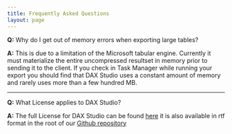 ```yaml
---
title: Frequently Asked Questions
layout: page
---
```


**Q:** Why do I get out of memory errors when exporting large tables?

**A:** This is due to a limitation of the Microsoft tabular engine. Currently it must materialize the entire uncompressed resultset in memory prior to sending it to the client. If you check in Task Manager while running your export you should find that DAX Studio uses a constant amount of memory and rarely uses more than a few hundred MB.

___

**Q:** What License applies to DAX Studio?

**A:** The full License for DAX Studio can be found [here](/documentation/license) it is also available in rtf format in the root of our [Github repository](https://github.com/DaxStudio/DaxStudio)
